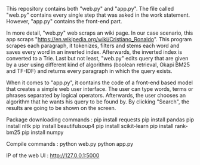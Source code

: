 This repository contains both "web.py" and "app.py".
The file called "web.py" contains every single step that was asked in the work statement.
However, "app.py" contains the front-end part.


In more detail, "web.py" web scraps an wiki page. In our case scenario, this app scraps "https://en.wikipedia.org/wiki/Cristiano_Ronaldo".
This program scrapes each paragraph, it tokenizes, filters and stems each word and saves every word in an inverted index.
Afterwards, the inverted index is converted to a Trie.
Last but not least, "web.py" edits query that are given by a user using different kind of algorithms (boolean retrieval, Okapi BM25 and TF-IDF) and returns every paragraph in which the query exists.

When it comes to "app.py", it contains the code of a front-end based model that creates a simple web user interface.
The user can type words, terms or phrases separated by logical operators. Afterwards, the user chooses an algorithm that he wants his query to be found by. By clicking "Search", the results are going to be shown on the screen.



Package downloading commands :
pip install requests
pip install pandas
pip install nltk
pip install beautifulsoup4
pip install scikit-learn
pip install rank-bm25
pip install numpy

Compile commands :
python web.py
python app.py 


IP of the web UI :
http://127.0.0.1:5000
